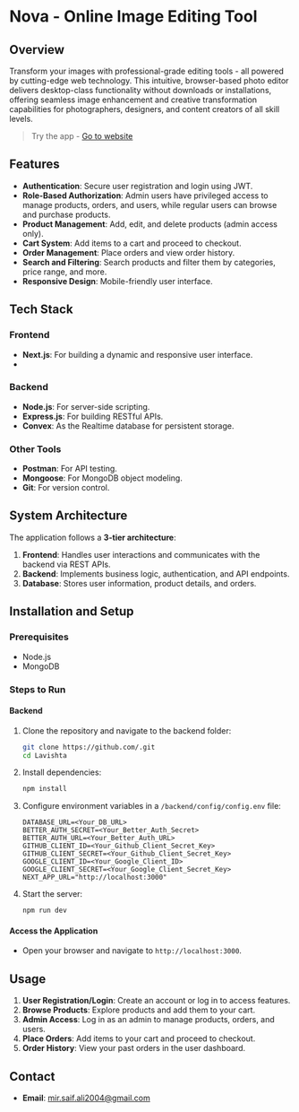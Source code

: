 # Nova - Online Image Editing Tool

## Overview
Transform your images with professional-grade editing tools - all powered by cutting-edge web technology. This intuitive, browser-based photo editor delivers desktop-class functionality without downloads or installations, offering seamless image enhancement and creative transformation capabilities for photographers, designers, and content creators of all skill levels.

> Try the app - [Go to website]()

## Features
- **Authentication**: Secure user registration and login using JWT.
- **Role-Based Authorization**: Admin users have privileged access to manage products, orders, and users, while regular users can browse and purchase products.
- **Product Management**: Add, edit, and delete products (admin access only).
- **Cart System**: Add items to a cart and proceed to checkout.
- **Order Management**: Place orders and view order history.
- **Search and Filtering**: Search products and filter them by categories, price range, and more.
- **Responsive Design**: Mobile-friendly user interface.

## Tech Stack
### Frontend
- **Next.js**: For building a dynamic and responsive user interface.
- 
### Backend
- **Node.js**: For server-side scripting.
- **Express.js**: For building RESTful APIs.
- **Convex**: As the Realtime database for persistent storage.

### Other Tools
- **Postman**: For API testing.
- **Mongoose**: For MongoDB object modeling.
- **Git**: For version control.

## System Architecture
The application follows a **3-tier architecture**:
1. **Frontend**: Handles user interactions and communicates with the backend via REST APIs.
2. **Backend**: Implements business logic, authentication, and API endpoints.
3. **Database**: Stores user information, product details, and orders.

## Installation and Setup
### Prerequisites
- Node.js
- MongoDB

### Steps to Run
#### Backend
1. Clone the repository and navigate to the backend folder:
   ```bash
   git clone https://github.com/.git
   cd Lavishta
   ```
2. Install dependencies:
   ```bash
   npm install
   ```
3. Configure environment variables in a `/backend/config/config.env` file:
   ```env
   DATABASE_URL=<Your_DB_URL>
   BETTER_AUTH_SECRET=<Your_Better_Auth_Secret>
   BETTER_AUTH_URL=<Your_Better_Auth_URL>
   GITHUB_CLIENT_ID=<Your_Github_Client_Secret_Key>
   GITHUB_CLIENT_SECRET=<Your_Github_Client_Secret_Key>
   GOOGLE_CLIENT_ID=<Your_Google_Client_ID>
   GOOGLE_CLIENT_SECRET=<Your_Google_Client_Secret_Key>
   NEXT_APP_URL="http://localhost:3000"
   ```
4. Start the server:
   ```bash
   npm run dev
   ```

#### Access the Application
- Open your browser and navigate to `http://localhost:3000`.

## Usage
1. **User Registration/Login**: Create an account or log in to access features.
2. **Browse Products**: Explore products and add them to your cart.
3. **Admin Access**: Log in as an admin to manage products, orders, and users.
4. **Place Orders**: Add items to your cart and proceed to checkout.
5. **Order History**: View your past orders in the user dashboard.

## Contact
- **Email**: mir.saif.ali2004@gmail.com
